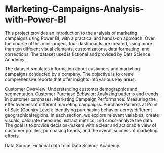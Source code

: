 # Marketing-Campaigns-Analysis-with-Power-BI

This project provides an introduction to the analysis of marketing campaigns using Power BI, with a practical and hands-on approach. Over the course of this mini-project, four dashboards are created, using more than ten different visual elements, customizations, data formatting, and corrections. The dataset used is fictional and provided by Data Science Academy.

The dataset simulates information about customers and marketing campaigns conducted by a company. The objective is to create comprehensive reports that offer insights into various key areas:

Customer Overview: Understanding customer demographics and segmentation.
Customer Purchase Behavior: Analyzing patterns and trends in customer purchases.
Marketing Campaign Performance: Measuring the effectiveness of different marketing campaigns.
Purchase Patterns at Point of Sale (Country Level): Identifying purchasing behavior across different geographical regions.
In each section, we explore relevant variables, create visuals, calculate measures, extract metrics, and cross-analyze the data. The goal is to provide decision-makers with a clear and actionable view of customer profiles, purchasing trends, and the overall success of marketing efforts.

Data Source: Fictional data from Data Science Academy.
